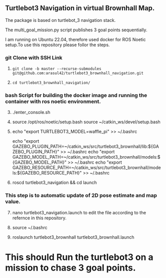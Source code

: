 ## Turtlebot3 Navigation in virtual Brownhall Map. 

The package is based on turtlebot_3 navigation stack. 

The multi_goal_mission.py script publishes 3 goal points sequentially. 

I am running on Ubuntu 22.04, therefore used docker for ROS Noetic setup.To use this repository please follor the steps.  

### git Clone with SSH Link

1.  ```
    git clone -b master --recurse-submodules git@github.com:arasul42/turtlebot3_brownhall_navigation.git
    ```

2. ```cd turtlebot3_brownhall_navigation/```

### bash Script for building the docker image and running the container with ros noetic environment. 

3. ./enter_console.sh


4.  source /opt/ros/noetic/setup.bash
    source ~/catkin_ws/devel/setup.bash

5. echo "export TURTLEBOT3_MODEL=waffle_pi" >> ~/.bashrc

    echo "export GAZEBO_PLUGIN_PATH=~/catkin_ws/src/turtlebot3_brownhall/lib:${GAZEBO_PLUGIN_PATH}" >> ~/.bashrc
    echo "export GAZEBO_MODEL_PATH=~/catkin_ws/src/turtlebot3_brownhall/models:${GAZEBO_MODEL_PATH}" >> ~/.bashrc
    echo "export GAZEBO_RESOURCE_PATH=~/catkin_ws/src/turtlebot3_brownhall/models:${GAZEBO_RESOURCE_PATH}" >> ~/.bashrc

6. roscd turtlebot3_navigation && cd launch

 ### This step is to automatic update of 2D pose estimate and map value. 

7. nano turtlebot3_navigation.launch to edit the file according to the refernce in this repository. 

8. source ~/.bashrc

9. roslaunch turtlebot3_brownhall turtlebot3_brownhall.launch 

# This should Run the turtlebot3 on a mission to chase 3 goal points.  



